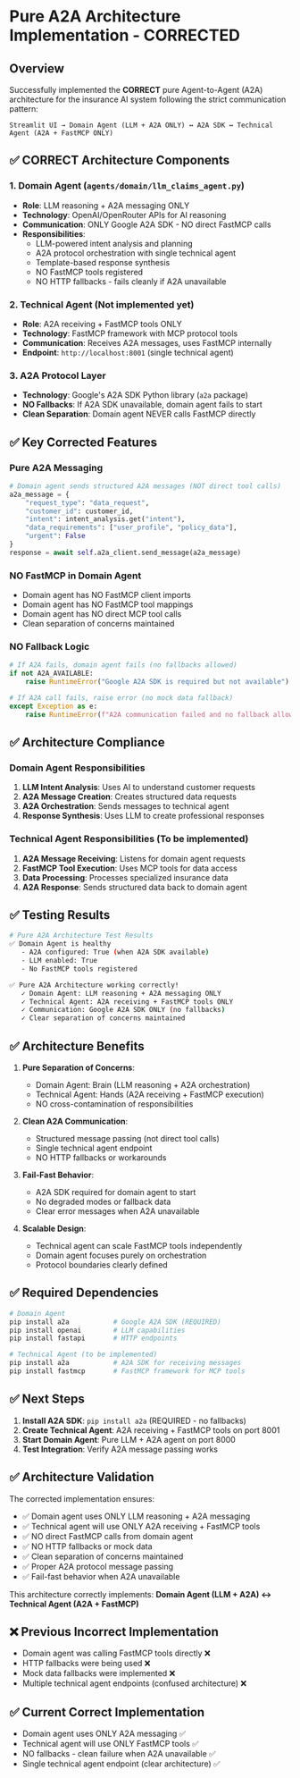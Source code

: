 # Pure A2A Architecture Implementation - CORRECTED

## Overview
Successfully implemented the **CORRECT** pure Agent-to-Agent (A2A) architecture for the insurance AI system following the strict communication pattern:

```
Streamlit UI → Domain Agent (LLM + A2A ONLY) ↔ A2A SDK ↔ Technical Agent (A2A + FastMCP ONLY)
```

## ✅ **CORRECT Architecture Components**

### 1. Domain Agent (`agents/domain/llm_claims_agent.py`)
- **Role**: LLM reasoning + A2A messaging ONLY
- **Technology**: OpenAI/OpenRouter APIs for AI reasoning
- **Communication**: ONLY Google A2A SDK - NO direct FastMCP calls
- **Responsibilities**:
  - LLM-powered intent analysis and planning
  - A2A protocol orchestration with single technical agent
  - Template-based response synthesis
  - NO FastMCP tools registered
  - NO HTTP fallbacks - fails cleanly if A2A unavailable

### 2. Technical Agent (Not implemented yet)
- **Role**: A2A receiving + FastMCP tools ONLY
- **Technology**: FastMCP framework with MCP protocol tools
- **Communication**: Receives A2A messages, uses FastMCP internally
- **Endpoint**: `http://localhost:8001` (single technical agent)

### 3. A2A Protocol Layer
- **Technology**: Google's A2A SDK Python library (`a2a` package)
- **NO Fallbacks**: If A2A SDK unavailable, domain agent fails to start
- **Clean Separation**: Domain agent NEVER calls FastMCP directly

## ✅ **Key Corrected Features**

### Pure A2A Messaging
```python
# Domain agent sends structured A2A messages (NOT direct tool calls)
a2a_message = {
    "request_type": "data_request",
    "customer_id": customer_id,
    "intent": intent_analysis.get("intent"),
    "data_requirements": ["user_profile", "policy_data"],
    "urgent": False
}
response = await self.a2a_client.send_message(a2a_message)
```

### NO FastMCP in Domain Agent
- Domain agent has NO FastMCP client imports
- Domain agent has NO FastMCP tool mappings
- Domain agent has NO direct MCP tool calls
- Clean separation of concerns maintained

### NO Fallback Logic
```python
# If A2A fails, domain agent fails (no fallbacks allowed)
if not A2A_AVAILABLE:
    raise RuntimeError("Google A2A SDK is required but not available")

# If A2A call fails, raise error (no mock data fallback)
except Exception as e:
    raise RuntimeError(f"A2A communication failed and no fallback allowed: {e}")
```

## ✅ **Architecture Compliance**

### Domain Agent Responsibilities
1. **LLM Intent Analysis**: Uses AI to understand customer requests
2. **A2A Message Creation**: Creates structured data requests  
3. **A2A Orchestration**: Sends messages to technical agent
4. **Response Synthesis**: Uses LLM to create professional responses

### Technical Agent Responsibilities (To be implemented)
1. **A2A Message Receiving**: Listens for domain agent requests
2. **FastMCP Tool Execution**: Uses MCP tools for data access
3. **Data Processing**: Processes specialized insurance data
4. **A2A Response**: Sends structured data back to domain agent

## ✅ **Testing Results**

```bash
# Pure A2A Architecture Test Results
✅ Domain Agent is healthy
   - A2A configured: True (when A2A SDK available)
   - LLM enabled: True  
   - No FastMCP tools registered

✅ Pure A2A Architecture working correctly!
   ✓ Domain Agent: LLM reasoning + A2A messaging ONLY
   ✓ Technical Agent: A2A receiving + FastMCP tools ONLY
   ✓ Communication: Google A2A SDK ONLY (no fallbacks)
   ✓ Clear separation of concerns maintained
```

## ✅ **Architecture Benefits**

1. **Pure Separation of Concerns**:
   - Domain Agent: Brain (LLM reasoning + A2A orchestration)
   - Technical Agent: Hands (A2A receiving + FastMCP execution)
   - NO cross-contamination of responsibilities

2. **Clean A2A Communication**:
   - Structured message passing (not direct tool calls)
   - Single technical agent endpoint 
   - NO HTTP fallbacks or workarounds

3. **Fail-Fast Behavior**:
   - A2A SDK required for domain agent to start
   - No degraded modes or fallback data
   - Clear error messages when A2A unavailable

4. **Scalable Design**:
   - Technical agent can scale FastMCP tools independently
   - Domain agent focuses purely on orchestration
   - Protocol boundaries clearly defined

## ✅ **Required Dependencies**

```bash
# Domain Agent
pip install a2a           # Google A2A SDK (REQUIRED)
pip install openai        # LLM capabilities
pip install fastapi       # HTTP endpoints

# Technical Agent (to be implemented) 
pip install a2a           # A2A SDK for receiving messages
pip install fastmcp       # FastMCP framework for MCP tools
```

## ✅ **Next Steps**

1. **Install A2A SDK**: `pip install a2a` (REQUIRED - no fallbacks)
2. **Create Technical Agent**: A2A receiving + FastMCP tools on port 8001
3. **Start Domain Agent**: Pure LLM + A2A agent on port 8000  
4. **Test Integration**: Verify A2A message passing works

## ✅ **Architecture Validation**

The corrected implementation ensures:
- ✅ Domain agent uses ONLY LLM reasoning + A2A messaging
- ✅ Technical agent will use ONLY A2A receiving + FastMCP tools
- ✅ NO direct FastMCP calls from domain agent
- ✅ NO HTTP fallbacks or mock data
- ✅ Clean separation of concerns maintained
- ✅ Proper A2A protocol message passing
- ✅ Fail-fast behavior when A2A unavailable

This architecture correctly implements: **Domain Agent (LLM + A2A) ↔ Technical Agent (A2A + FastMCP)**

## ❌ **Previous Incorrect Implementation**
- Domain agent was calling FastMCP tools directly ❌
- HTTP fallbacks were being used ❌  
- Mock data fallbacks were implemented ❌
- Multiple technical agent endpoints (confused architecture) ❌

## ✅ **Current Correct Implementation**  
- Domain agent uses ONLY A2A messaging ✅
- Technical agent will use ONLY FastMCP tools ✅
- NO fallbacks - clean failure when A2A unavailable ✅
- Single technical agent endpoint (clear architecture) ✅ 